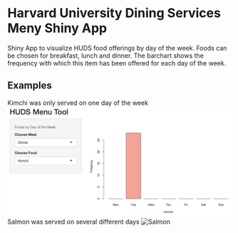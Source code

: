 # Harvard University Dining Services Meny Shiny App
Shiny App to visualize HUDS food offerings by day of the week.
Foods can be chosen for breakfast, lunch and dinner. The barchart shows the frequency with which this item has been offered for each day of the week. 

## Examples
Kimchi was only served on one day of the week
![Kimchi](https://github.com/ethankim00/ShinyApp/blob/master/kimchi.png?raw=true)
Salmon was served on several different days
![Salmon](https://github.com/ethankim00/CovidDrugDiscovery/blob/master/salmon.png?raw=true)

